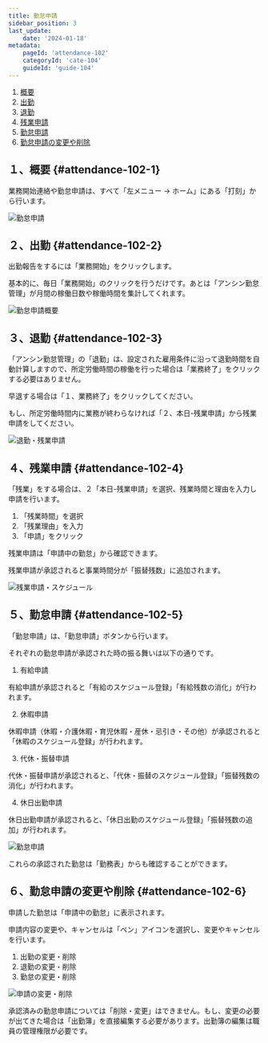 ```yaml
---
title: 勤怠申請
sidebar_position: 3
last_update: 
    date: '2024-01-18'
metadata: 
    pageId: 'attendance-102'
    categoryId: 'cate-104'
    guideId: 'guide-104'
---
```


1. [概要](#attendance-102-1)
2. [出勤](#attendance-102-2)
3. [退勤](#attendance-102-3)
4. [残業申請](#attendance-102-4)
5. [勤怠申請](#attendance-102-5)
6. [勤怠申請の変更や削除](#attendance-102-6)

## １、概要 {#attendance-102-1}

業務開始連絡や勤怠申請は、すべて「左メニュー → ホーム」にある「打刻」から行います。

![勤怠申請](/img/guide/attendance-102-0.png)

## ２、出勤 {#attendance-102-2}

出勤報告をするには「業務開始」をクリックします。

基本的に、毎日「業務開始」のクリックを行うだけです。あとは「アンシン勤怠管理」が月間の稼働日数や稼働時間を集計してくれます。

![勤怠申請概要](/img/guide/attendance-102-1.png)

## ３、退勤 {#attendance-102-3}

「アンシン勤怠管理」の「退勤」は、設定された雇用条件に沿って退勤時間を自動計算しますので、所定労働時間の稼働を行った場合は「業務終了」をクリックする必要はありません。

早退する場合は「１、業務終了」をクリックしてください。

もし、所定労働時間内に業務が終わらなければ「２、本日-残業申請」から残業申請をしてください。

![退勤・残業申請](/img/guide/attendance-102-2.png)

## ４、残業申請 {#attendance-102-4}

「残業」をする場合は、２「本日-残業申請」を選択、残業時間と理由を入力し申請を行います。

1. 「残業時間」を選択
2. 「残業理由」を入力
3. 「申請」をクリック

残業申請は「申請中の勤怠」から確認できます。

残業申請が承認されると事業時間分が「振替残数」に追加されます。

![残業申請・スケジュール](/img/guide/attendance-102-3.png)

## ５、勤怠申請 {#attendance-102-5}

「勤怠申請」は、「勤怠申請」ボタンから行います。

それぞれの勤怠申請が承認された時の振る舞いは以下の通りです。

1. 有給申請

有給申請が承認されると「有給のスケジュール登録」「有給残数の消化」が行われます。

2. 休暇申請

休暇申請（休暇・介護休暇・育児休暇・産休・忌引き・その他）が承認されると「休暇のスケジュール登録」が行われます。

3. 代休・振替申請

代休・振替申請が承認されると、「代休・振替のスケジュール登録」「振替残数の消化」が行われます。

4. 休日出勤申請

休日出勤申請が承認されると、「休日出勤のスケジュール登録」「振替残数の追加」が行われます。

![勤怠申請](/img/guide/attendance-102-4.png)

これらの承認された勤怠は「勤務表」からも確認することができます。

## ６、勤怠申請の変更や削除 {#attendance-102-6}

申請した勤怠は「申請中の勤怠」に表示されます。

申請内容の変更や、キャンセルは「ペン」アイコンを選択し、変更やキャンセルを行います。

1. 出勤の変更・削除
2. 退勤の変更・削除
3. 勤怠の変更・削除

![申請の変更・削除](/img/guide/attendance-102-6.png)

承認済みの勤怠申請については「削除・変更」はできません。もし、変更の必要が出てきた場合は「出勤簿」を直接編集する必要があります。出勤簿の編集は職員の管理権限が必要です。
